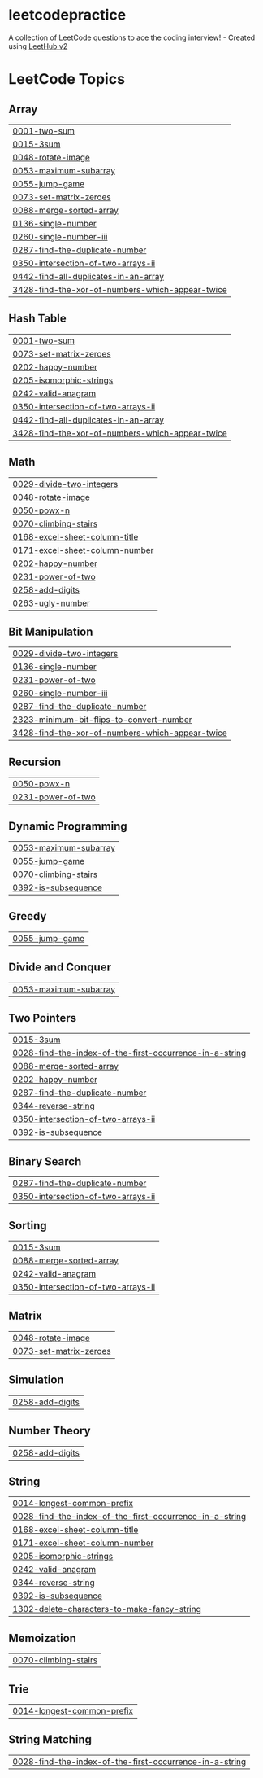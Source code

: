 # leetcodepractice
A collection of LeetCode questions to ace the coding interview! - Created using [LeetHub v2](https://github.com/arunbhardwaj/LeetHub-2.0)

<!---LeetCode Topics Start-->
# LeetCode Topics
## Array
|  |
| ------- |
| [0001-two-sum](https://github.com/Gurusanthosh011/leetcodepractice/tree/master/0001-two-sum) |
| [0015-3sum](https://github.com/Gurusanthosh011/leetcodepractice/tree/master/0015-3sum) |
| [0048-rotate-image](https://github.com/Gurusanthosh011/leetcodepractice/tree/master/0048-rotate-image) |
| [0053-maximum-subarray](https://github.com/Gurusanthosh011/leetcodepractice/tree/master/0053-maximum-subarray) |
| [0055-jump-game](https://github.com/Gurusanthosh011/leetcodepractice/tree/master/0055-jump-game) |
| [0073-set-matrix-zeroes](https://github.com/Gurusanthosh011/leetcodepractice/tree/master/0073-set-matrix-zeroes) |
| [0088-merge-sorted-array](https://github.com/Gurusanthosh011/leetcodepractice/tree/master/0088-merge-sorted-array) |
| [0136-single-number](https://github.com/Gurusanthosh011/leetcodepractice/tree/master/0136-single-number) |
| [0260-single-number-iii](https://github.com/Gurusanthosh011/leetcodepractice/tree/master/0260-single-number-iii) |
| [0287-find-the-duplicate-number](https://github.com/Gurusanthosh011/leetcodepractice/tree/master/0287-find-the-duplicate-number) |
| [0350-intersection-of-two-arrays-ii](https://github.com/Gurusanthosh011/leetcodepractice/tree/master/0350-intersection-of-two-arrays-ii) |
| [0442-find-all-duplicates-in-an-array](https://github.com/Gurusanthosh011/leetcodepractice/tree/master/0442-find-all-duplicates-in-an-array) |
| [3428-find-the-xor-of-numbers-which-appear-twice](https://github.com/Gurusanthosh011/leetcodepractice/tree/master/3428-find-the-xor-of-numbers-which-appear-twice) |
## Hash Table
|  |
| ------- |
| [0001-two-sum](https://github.com/Gurusanthosh011/leetcodepractice/tree/master/0001-two-sum) |
| [0073-set-matrix-zeroes](https://github.com/Gurusanthosh011/leetcodepractice/tree/master/0073-set-matrix-zeroes) |
| [0202-happy-number](https://github.com/Gurusanthosh011/leetcodepractice/tree/master/0202-happy-number) |
| [0205-isomorphic-strings](https://github.com/Gurusanthosh011/leetcodepractice/tree/master/0205-isomorphic-strings) |
| [0242-valid-anagram](https://github.com/Gurusanthosh011/leetcodepractice/tree/master/0242-valid-anagram) |
| [0350-intersection-of-two-arrays-ii](https://github.com/Gurusanthosh011/leetcodepractice/tree/master/0350-intersection-of-two-arrays-ii) |
| [0442-find-all-duplicates-in-an-array](https://github.com/Gurusanthosh011/leetcodepractice/tree/master/0442-find-all-duplicates-in-an-array) |
| [3428-find-the-xor-of-numbers-which-appear-twice](https://github.com/Gurusanthosh011/leetcodepractice/tree/master/3428-find-the-xor-of-numbers-which-appear-twice) |
## Math
|  |
| ------- |
| [0029-divide-two-integers](https://github.com/Gurusanthosh011/leetcodepractice/tree/master/0029-divide-two-integers) |
| [0048-rotate-image](https://github.com/Gurusanthosh011/leetcodepractice/tree/master/0048-rotate-image) |
| [0050-powx-n](https://github.com/Gurusanthosh011/leetcodepractice/tree/master/0050-powx-n) |
| [0070-climbing-stairs](https://github.com/Gurusanthosh011/leetcodepractice/tree/master/0070-climbing-stairs) |
| [0168-excel-sheet-column-title](https://github.com/Gurusanthosh011/leetcodepractice/tree/master/0168-excel-sheet-column-title) |
| [0171-excel-sheet-column-number](https://github.com/Gurusanthosh011/leetcodepractice/tree/master/0171-excel-sheet-column-number) |
| [0202-happy-number](https://github.com/Gurusanthosh011/leetcodepractice/tree/master/0202-happy-number) |
| [0231-power-of-two](https://github.com/Gurusanthosh011/leetcodepractice/tree/master/0231-power-of-two) |
| [0258-add-digits](https://github.com/Gurusanthosh011/leetcodepractice/tree/master/0258-add-digits) |
| [0263-ugly-number](https://github.com/Gurusanthosh011/leetcodepractice/tree/master/0263-ugly-number) |
## Bit Manipulation
|  |
| ------- |
| [0029-divide-two-integers](https://github.com/Gurusanthosh011/leetcodepractice/tree/master/0029-divide-two-integers) |
| [0136-single-number](https://github.com/Gurusanthosh011/leetcodepractice/tree/master/0136-single-number) |
| [0231-power-of-two](https://github.com/Gurusanthosh011/leetcodepractice/tree/master/0231-power-of-two) |
| [0260-single-number-iii](https://github.com/Gurusanthosh011/leetcodepractice/tree/master/0260-single-number-iii) |
| [0287-find-the-duplicate-number](https://github.com/Gurusanthosh011/leetcodepractice/tree/master/0287-find-the-duplicate-number) |
| [2323-minimum-bit-flips-to-convert-number](https://github.com/Gurusanthosh011/leetcodepractice/tree/master/2323-minimum-bit-flips-to-convert-number) |
| [3428-find-the-xor-of-numbers-which-appear-twice](https://github.com/Gurusanthosh011/leetcodepractice/tree/master/3428-find-the-xor-of-numbers-which-appear-twice) |
## Recursion
|  |
| ------- |
| [0050-powx-n](https://github.com/Gurusanthosh011/leetcodepractice/tree/master/0050-powx-n) |
| [0231-power-of-two](https://github.com/Gurusanthosh011/leetcodepractice/tree/master/0231-power-of-two) |
## Dynamic Programming
|  |
| ------- |
| [0053-maximum-subarray](https://github.com/Gurusanthosh011/leetcodepractice/tree/master/0053-maximum-subarray) |
| [0055-jump-game](https://github.com/Gurusanthosh011/leetcodepractice/tree/master/0055-jump-game) |
| [0070-climbing-stairs](https://github.com/Gurusanthosh011/leetcodepractice/tree/master/0070-climbing-stairs) |
| [0392-is-subsequence](https://github.com/Gurusanthosh011/leetcodepractice/tree/master/0392-is-subsequence) |
## Greedy
|  |
| ------- |
| [0055-jump-game](https://github.com/Gurusanthosh011/leetcodepractice/tree/master/0055-jump-game) |
## Divide and Conquer
|  |
| ------- |
| [0053-maximum-subarray](https://github.com/Gurusanthosh011/leetcodepractice/tree/master/0053-maximum-subarray) |
## Two Pointers
|  |
| ------- |
| [0015-3sum](https://github.com/Gurusanthosh011/leetcodepractice/tree/master/0015-3sum) |
| [0028-find-the-index-of-the-first-occurrence-in-a-string](https://github.com/Gurusanthosh011/leetcodepractice/tree/master/0028-find-the-index-of-the-first-occurrence-in-a-string) |
| [0088-merge-sorted-array](https://github.com/Gurusanthosh011/leetcodepractice/tree/master/0088-merge-sorted-array) |
| [0202-happy-number](https://github.com/Gurusanthosh011/leetcodepractice/tree/master/0202-happy-number) |
| [0287-find-the-duplicate-number](https://github.com/Gurusanthosh011/leetcodepractice/tree/master/0287-find-the-duplicate-number) |
| [0344-reverse-string](https://github.com/Gurusanthosh011/leetcodepractice/tree/master/0344-reverse-string) |
| [0350-intersection-of-two-arrays-ii](https://github.com/Gurusanthosh011/leetcodepractice/tree/master/0350-intersection-of-two-arrays-ii) |
| [0392-is-subsequence](https://github.com/Gurusanthosh011/leetcodepractice/tree/master/0392-is-subsequence) |
## Binary Search
|  |
| ------- |
| [0287-find-the-duplicate-number](https://github.com/Gurusanthosh011/leetcodepractice/tree/master/0287-find-the-duplicate-number) |
| [0350-intersection-of-two-arrays-ii](https://github.com/Gurusanthosh011/leetcodepractice/tree/master/0350-intersection-of-two-arrays-ii) |
## Sorting
|  |
| ------- |
| [0015-3sum](https://github.com/Gurusanthosh011/leetcodepractice/tree/master/0015-3sum) |
| [0088-merge-sorted-array](https://github.com/Gurusanthosh011/leetcodepractice/tree/master/0088-merge-sorted-array) |
| [0242-valid-anagram](https://github.com/Gurusanthosh011/leetcodepractice/tree/master/0242-valid-anagram) |
| [0350-intersection-of-two-arrays-ii](https://github.com/Gurusanthosh011/leetcodepractice/tree/master/0350-intersection-of-two-arrays-ii) |
## Matrix
|  |
| ------- |
| [0048-rotate-image](https://github.com/Gurusanthosh011/leetcodepractice/tree/master/0048-rotate-image) |
| [0073-set-matrix-zeroes](https://github.com/Gurusanthosh011/leetcodepractice/tree/master/0073-set-matrix-zeroes) |
## Simulation
|  |
| ------- |
| [0258-add-digits](https://github.com/Gurusanthosh011/leetcodepractice/tree/master/0258-add-digits) |
## Number Theory
|  |
| ------- |
| [0258-add-digits](https://github.com/Gurusanthosh011/leetcodepractice/tree/master/0258-add-digits) |
## String
|  |
| ------- |
| [0014-longest-common-prefix](https://github.com/Gurusanthosh011/leetcodepractice/tree/master/0014-longest-common-prefix) |
| [0028-find-the-index-of-the-first-occurrence-in-a-string](https://github.com/Gurusanthosh011/leetcodepractice/tree/master/0028-find-the-index-of-the-first-occurrence-in-a-string) |
| [0168-excel-sheet-column-title](https://github.com/Gurusanthosh011/leetcodepractice/tree/master/0168-excel-sheet-column-title) |
| [0171-excel-sheet-column-number](https://github.com/Gurusanthosh011/leetcodepractice/tree/master/0171-excel-sheet-column-number) |
| [0205-isomorphic-strings](https://github.com/Gurusanthosh011/leetcodepractice/tree/master/0205-isomorphic-strings) |
| [0242-valid-anagram](https://github.com/Gurusanthosh011/leetcodepractice/tree/master/0242-valid-anagram) |
| [0344-reverse-string](https://github.com/Gurusanthosh011/leetcodepractice/tree/master/0344-reverse-string) |
| [0392-is-subsequence](https://github.com/Gurusanthosh011/leetcodepractice/tree/master/0392-is-subsequence) |
| [1302-delete-characters-to-make-fancy-string](https://github.com/Gurusanthosh011/leetcodepractice/tree/master/1302-delete-characters-to-make-fancy-string) |
## Memoization
|  |
| ------- |
| [0070-climbing-stairs](https://github.com/Gurusanthosh011/leetcodepractice/tree/master/0070-climbing-stairs) |
## Trie
|  |
| ------- |
| [0014-longest-common-prefix](https://github.com/Gurusanthosh011/leetcodepractice/tree/master/0014-longest-common-prefix) |
## String Matching
|  |
| ------- |
| [0028-find-the-index-of-the-first-occurrence-in-a-string](https://github.com/Gurusanthosh011/leetcodepractice/tree/master/0028-find-the-index-of-the-first-occurrence-in-a-string) |
<!---LeetCode Topics End-->